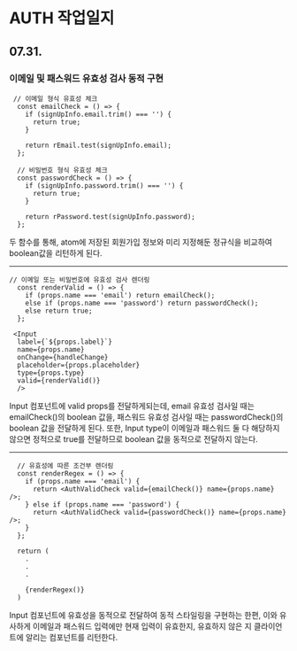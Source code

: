 # AUTH 작업일지

## 07.31.

### 이메일 및 패스워드 유효성 검사 동적 구현

```
 // 이메일 형식 유효성 체크
  const emailCheck = () => {
    if (signUpInfo.email.trim() === '') {
      return true;
    }

    return rEmail.test(signUpInfo.email);
  };

  // 비밀번호 형식 유효성 체크
  const passwordCheck = () => {
    if (signUpInfo.password.trim() === '') {
      return true;
    }

    return rPassword.test(signUpInfo.password);
  };
```

두 함수를 통해, atom에 저장된 회원가입 정보와 미리 지정해둔 정규식을 비교하여 boolean값을 리턴하게 된다.

---

```
// 이메일 또는 비밀번호에 유효성 검사 렌더링
  const renderValid = () => {
    if (props.name === 'email') return emailCheck();
    else if (props.name === 'password') return passwordCheck();
    else return true;
  };

 <Input
  label={`${props.label}`}
  name={props.name}
  onChange={handleChange}
  placeholder={props.placeholder}
  type={props.type}
  valid={renderValid()}
  />
```

Input 컴포넌트에 valid props를 전달하게되는데,
email 유효성 검사일 때는 emailCheck()의 boolean 값을, 패스워드 유효성 검사일 때는 passwordCheck()의 boolean 값을 전달하게 된다.
또한, Input type이 이메일과 패스워드 둘 다 해당하지 않으면 정적으로 true를 전달하므로 boolean 값을 동적으로 전달하지 않는다.

---

```
  // 유효성에 따른 조건부 렌더링
  const renderRegex = () => {
    if (props.name === 'email') {
      return <AuthValidCheck valid={emailCheck()} name={props.name} />;
    } else if (props.name === 'password') {
      return <AuthValidCheck valid={passwordCheck()} name={props.name} />;
    }
  };

  return (
    .
    .
    .

    {renderRegex()}
  )
```

Input 컴포넌트에 유효성을 동적으로 전달하여 동적 스타일링을 구현하는 한편,
이와 유사하게 이메일과 패스워드 입력에만 현재 입력이 유효한지, 유효하지 않은 지 클라이언트에 알리는 컴포넌트를 리턴한다.
